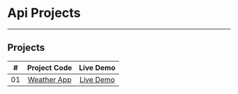 # Api Projects

---

## Projects

| #  |                          Project Code                          |                                     Live Demo                                     |
|:--:|:--------------------------------------------------------------:|:---------------------------------------------------------------------------------:|
| 01 |                   [Weather App](Weather-App/)                  |              [Live Demo](https://weather-app-stockfish.vercel.app/)               |

